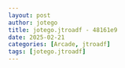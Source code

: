 ```yaml
---
layout: post
author: jotego
title: jotego.jtroadf - 48161e9
date: 2025-02-21
categories: [Arcade, jtroadf]
tags: [jotego.jtroadf]
---
```


